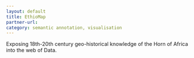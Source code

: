 ```yaml
---
layout: default
title: EthioMap
partner-url: 
category: semantic annotation, visualisation
---
```


Exposing 18th-20th century geo-historical knowledge of the Horn of Africa into the web of Data.
